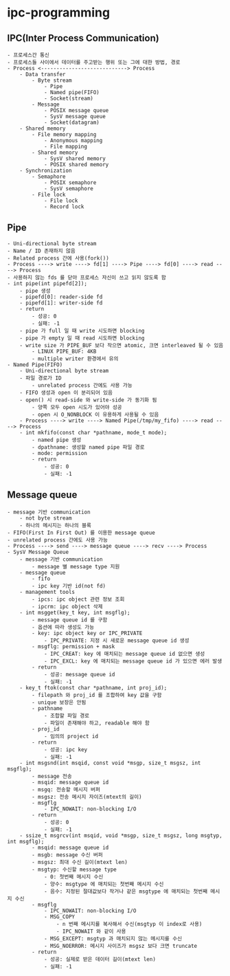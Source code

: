 # ipc-programming

## IPC(Inter Process Communication)

    - 프로세스간 통신
    - 프로세스들 사이에서 데이터를 주고받는 행위 또는 그에 대한 방법, 경로
    - Process <----------------------------> Process
        - Data transfer
            - Byte stream
                - Pipe
                - Named pipe(FIFO)
                - Socket(stream)
            - Message
                - POSIX message queue
                - SysV message queue
                - Socket(datagram)
        - Shared memory
            - File memory mapping
                - Anonymous mapping
                - File mapping
            - Shared memory
                - SysV shared memory
                - POSIX shared memory
        - Synchronization
            - Semaphore
                - POSIX semaphore
                - SysV semaphore
            - File lock
                - File lock
                - Record lock

## Pipe

    - Uni-directional byte stream
    - Name / ID 존재하지 않음
    - Related process 간에 사용(fork())
    - Process ----> write ----> fd[1] ----> Pipe ----> fd[0] ----> read ----> Process
    - 사용하지 않는 fds 를 닫아 프로세스 자신이 쓰고 읽지 않도록 함
    - int pipe(int pipefd[2]);
        - pipe 생성
        - pipefd[0]: reader-side fd
        - pipefd[1]: writer-side fd
        - return
            - 성공: 0
            - 실패: -1
        - pipe 가 full 일 때 write 시도하면 blocking
        - pipe 가 empty 일 때 read 시도하면 blocking
        - write size 가 PIPE_BUF 보다 작으면 atomic, 크면 interleaved 될 수 있음
            - LINUX PIPE_BUF: 4KB
            - multiple writer 환경에서 유의
    - Named Pipe(FIFO)
        - Uni-directional byte stream
        - 파일 경로가 ID
            - unrelated process 간에도 사용 가능
        - FIFO 생성과 open 이 분리되어 있음
        - open() 시 read-side 와 write-side 가 동기화 됨
            - 양쪽 모두 open 시도가 있어야 성공
            - open 시 O_NONBLOCK 이 유용하게 사용될 수 있음
        - Process ----> write ----> Named Pipe(/tmp/my_fifo) ----> read ----> Process
        - int mkfifo(const char *pathname, mode_t mode);
            - named pipe 생성
            - dpathname: 생성할 named pipe 파일 경로
            - mode: permission
            - return
                - 성공: 0
                - 실패: -1

## Message queue

    - message 기반 communication
        - not byte stream
        - 하나의 메시지는 하나의 블록
    - FIFO(First In First Out) 를 이용한 message queue
    - unrelated process 간에도 사용 가능
    - Process ----> send ----> message queue ----> recv ----> Process
    - SysV Message Queue
        - message 기반 communication
            - message 별 message type 지원
        - message queue
            - fifo
            - ipc key 기반 id(not fd)
        - management tools
            - ipcs: ipc object 관련 정보 조회
            - ipcrm: ipc object 삭제
        - int msgget(key_t key, int msgflg);
            - message queue id 를 구함
            - 옵션에 따라 생성도 가능
            - key: ipc object key or IPC_PRIVATE
                - IPC_PRIVATE: 지정 시 새로운 message queue id 생성
            - msgflg: permission + mask
                - IPC_CREAT: key 에 매치되는 message queue id 없으면 생성
                - IPC_EXCL: key 에 매치되는 message queue id 가 있으면 에러 발생
            - return
                - 성공: message queue id
                - 실패: -1
        - key_t ftok(const char *pathname, int proj_id);
            - filepath 와 proj_id 를 조합하여 key 값을 구함
            - unique 보장은 안됨
            - pathname
                - 조합할 파일 경로
                - 파일이 존재해야 하고, readable 해야 함
            - proj_id
                - 임의의 project id
            - return
                - 성공: ipc key
                - 실패: -1
        - int msgsnd(int msqid, const void *msgp, size_t msgsz, int msgflg);
            - message 전송
            - msqid: message queue id
            - msgq: 전송할 메시지 버퍼
            - msgsz: 전송 메시지 자이즈(mtext의 길이)
            - msgflg
                - IPC_NOWAIT: non-blocking I/O
            - return
                - 성공: 0
                - 실패: -1
        - ssize_t msgrcv(int msqid, void *msgp, size_t msgsz, long msgtyp, int msgflg);
            - msqid: message queue id
            - msgb: message 수신 버퍼
            - msgsz: 최대 수신 길이(mtext len)
            - msgtyp: 수신할 message type
                - 0: 첫번째 메시지 수신
                - 양수: msgtype 에 매치되는 첫번째 메시지 수신
                - 음수: 지정된 절대값보다 작거나 같은 msgtype 에 매치되는 첫번째 메시지 수신
            - msgflg
                - IPC_NOWAIT: non-blocking I/O
                - MSG_COPY
                    - n 번째 메시지를 복사해서 수신(msgtyp 이 index로 사용)
                    - IPC_NOWAIT 와 같이 사용
                - MSG_EXCEPT: msgtyp 과 매치되지 않는 메시지를 수신
                - MSG_NOERROR: 메시지 사이즈가 msgsz 보다 크면 truncate
            - return
                - 성공: 실제로 받은 데이터 길이(mtext len)
                - 실패: -1
